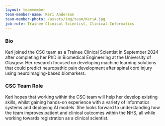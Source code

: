```yaml
---
layout: teammember
team-member-name: Keri Anderson
team-member-photo: /assets/img/team/KeriA.jpg
job-role: Trainee Clinical Scientist, Clinical Informatics
---
```


### Bio
Keri joined the CSC team as a Trainee Clinical Scientist in September 2024 after completing her PhD in Biomedical Engineering at the University of Glasgow. Her research focused on developing machine learning solutions that could predict neuropathic pain development after spinal cord injury using neuroimaging-based biomarkers.

### CSC Team Role
Keri hopes that working within the CSC team will help her develop existing skills, whilst gaining hands-on experience with a variety of informatics systems and deploying AI models. She looks forward to understanding how the team improves patient and clinical outcomes within the NHS, all while working towards registration as a clinical scientist.


